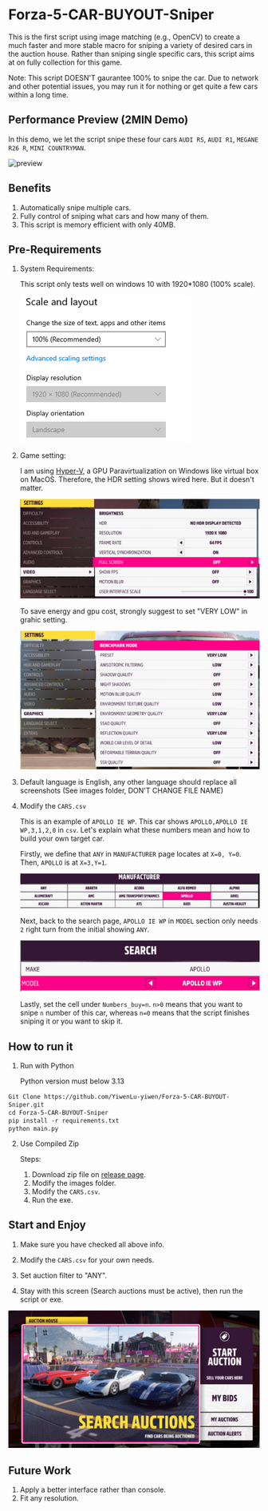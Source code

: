 # Forza-5-CAR-BUYOUT-Sniper
This is the first script using image matching (e.g., OpenCV) to create a much faster and more stable macro for sniping a variety of desired cars in the auction house. Rather than sniping single specific cars, this script aims at on fully collection for this game.

Note: This script DOESN'T gaurantee 100% to snipe the car. Due to network and other potential issues, you may run it for nothing or get quite a few cars within a long time.

## Performance Preview (2MIN Demo)

In this demo, we let the script snipe these four cars `AUDI RS`, `AUDI R1`, `MEGANE R26 R`, `MINI COUNTRYMAN`.

![preview](archive/demo.gif)

## Benefits
1. Automatically snipe multiple cars.
2. Fully control of sniping what cars and how many of them.
3. This script is memory efficient with only 40MB.

## Pre-Requirements
1. System Requirements:

    This script only tests well on windows 10 with 1920*1080 (100% scale).

    ![system requirement](archive/system_setting.png)

2. Game setting: 
    
    I am using [Hyper-V](https://github.com/jamesstringerparsec/Easy-GPU-PV), a GPU Paravirtualization on Windows like virtual box on MacOS. Therefore, the HDR setting shows wired here. But it doesn't matter.

    ![video setting](archive/video_setting.png)

    To save energy and gpu cost, strongly suggest to set "VERY LOW" in grahic setting.

    ![Graphic setting](archive/graphics_setting.png)

3. Default language is English, any other language should replace all screenshots (See images folder, DON'T CHANGE FILE NAME)

4. Modify the `CARS.csv`
    
    This is an example of `APOLLO IE WP`. This car shows `APOLLO,APOLLO IE WP,3,1,2,0` in `csv`. Let's explain what these numbers mean and how to build your own target car.
    
    Firstly, we define that `ANY` in `MANUFACTURER` page locates at `X=0, Y=0`. Then, `APOLLO` is at `X=3,Y=1`.

    ![manufactor page](archive/manufacturer_page.png)

    Next, back to the search page, `APOLLO IE WP` in `MODEL` section only needs `2` right turn from the initial showing `ANY`.
    
    ![car search model](archive/car_search_model.png)

    Lastly, set the cell under `Numbers_buy=n`. `n>0` means that you want to snipe `n` number of this car, whereas `n=0` means that the script finishes sniping it or you want to skip it.

## How to run it
1. Run with Python
    
    Python version must below 3.13
```
Git Clone https://github.com/YiwenLu-yiwen/Forza-5-CAR-BUYOUT-Sniper.git
cd Forza-5-CAR-BUYOUT-Sniper
pip install -r requirements.txt
python main.py
```

2. Use Compiled Zip 

    Steps: 
    1. Download zip file on [release page](https://github.com/YiwenLu-yiwen/Forza-5-CAR-BUYOUT-Sniper/releases).
    2. Modify the images folder.
    3. Modify the `CARS.csv`.
    4. Run the exe.

## Start and Enjoy
1. Make sure you have checked all above info.

2. Modify the `CARS.csv` for your own needs.

3. Set auction filter to "ANY".

4. Stay with this screen (Search auctions must be active), then run the script or exe.

![Auction House](archive/auction_house.png)

## Future Work
1. Apply a better interface rather than console.
2. Fit any resolution.

